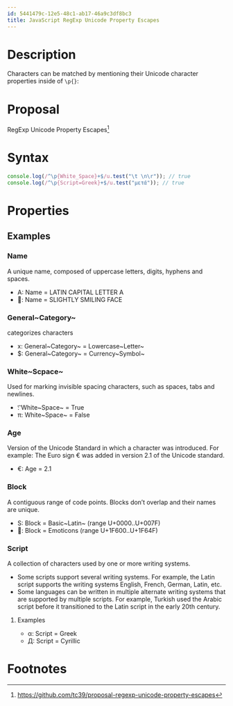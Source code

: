 ```yaml
---
id: 5441479c-12e5-48c1-ab17-46a9c3df8bc3
title: JavaScript RegExp Unicode Property Escapes
---
```


# Description

Characters can be matched by mentioning their Unicode character
properties inside of `\p{}`:

# Proposal

RegExp Unicode Property Escapes[^1]

# Syntax

``` javascript
console.log(/^\p{White_Space}+$/u.test("\t \n\r")); // true
console.log(/^\p{Script=Greek}+$/u.test("μετά")); // true
```

# Properties

## Examples

### Name

A unique name, composed of uppercase letters, digits, hyphens and
spaces.

-   A: Name = LATIN CAPITAL LETTER A
-   🙂: Name = SLIGHTLY SMILING FACE

### General~Category~

categorizes characters

-   x: General~Category~ = Lowercase~Letter~
-   \$: General~Category~ = Currency~Symbol~

### White~Scpace~

Used for marking invisible spacing characters, such as spaces, tabs and
newlines.

-   :͡ White~Space~ = True
-   π: White~Space~ = False

### Age

Version of the Unicode Standard in which a character was introduced. For
example: The Euro sign € was added in version 2.1 of the Unicode
standard.

-   €: Age = 2.1

### Block

A contiguous range of code points. Blocks don’t overlap and their names
are unique.

-   S: Block = Basic~Latin~ (range U+0000..U+007F)
-   🙂: Block = Emoticons (range U+1F600..U+1F64F)

### Script

A collection of characters used by one or more writing systems.

-   Some scripts support several writing systems. For example, the Latin
    script supports the writing systems English, French, German, Latin,
    etc.
-   Some languages can be written in multiple alternate writing systems
    that are supported by multiple scripts. For example, Turkish used
    the Arabic script before it transitioned to the Latin script in the
    early 20th century.

1.  Examples

    -   α: Script = Greek
    -   Д: Script = Cyrillic

# Footnotes

[^1]: <https://github.com/tc39/proposal-regexp-unicode-property-escapes>
